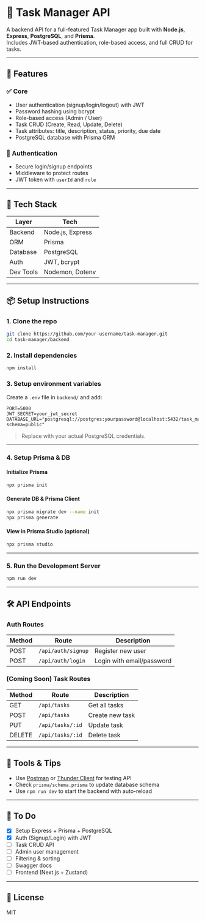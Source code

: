 
# 📝 Task Manager API

A backend API for a full-featured Task Manager app built with **Node.js**, **Express**, **PostgreSQL**, and **Prisma**.  
Includes JWT-based authentication, role-based access, and full CRUD for tasks.

---

## 🚀 Features

### ✅ Core
- User authentication (signup/login/logout) with JWT
- Password hashing using bcrypt
- Role-based access (Admin / User)
- Task CRUD (Create, Read, Update, Delete)
- Task attributes: title, description, status, priority, due date
- PostgreSQL database with Prisma ORM

### 🔐 Authentication
- Secure login/signup endpoints
- Middleware to protect routes
- JWT token with `userId` and `role`

---

## 🧱 Tech Stack

| Layer       | Tech                  |
|-------------|-----------------------|
| Backend     | Node.js, Express      |
| ORM         | Prisma                |
| Database    | PostgreSQL            |
| Auth        | JWT, bcrypt           |
| Dev Tools   | Nodemon, Dotenv       |

---

## 📦 Setup Instructions

### 1. Clone the repo
```bash
git clone https://github.com/your-username/task-manager.git
cd task-manager/backend
```

### 2. Install dependencies
```bash
npm install
```

### 3. Setup environment variables
Create a `.env` file in `backend/` and add:

```env
PORT=5000
JWT_SECRET=your_jwt_secret
DATABASE_URL="postgresql://postgres:yourpassword@localhost:5432/task_manager?schema=public"
```

> Replace with your actual PostgreSQL credentials.

---

### 4. Setup Prisma & DB

#### Initialize Prisma
```bash
npx prisma init
```

#### Generate DB & Prisma Client
```bash
npx prisma migrate dev --name init
npx prisma generate
```

#### View in Prisma Studio (optional)
```bash
npx prisma studio
```

---

### 5. Run the Development Server
```bash
npm run dev
```

---

## 🛠 API Endpoints

### **Auth Routes**
| Method | Route              | Description        |
|--------|--------------------|--------------------|
| POST   | `/api/auth/signup` | Register new user  |
| POST   | `/api/auth/login`  | Login with email/password |

### **(Coming Soon) Task Routes**
| Method | Route              | Description        |
|--------|--------------------|--------------------|
| GET    | `/api/tasks`       | Get all tasks      |
| POST   | `/api/tasks`       | Create new task    |
| PUT    | `/api/tasks/:id`   | Update task        |
| DELETE | `/api/tasks/:id`   | Delete task        |

---

## 🧪 Tools & Tips

- Use [Postman](https://www.postman.com/) or [Thunder Client](https://www.thunderclient.com/) for testing API
- Check `prisma/schema.prisma` to update database schema
- Use `npm run dev` to start the backend with auto-reload

---

## 📌 To Do

- [x] Setup Express + Prisma + PostgreSQL
- [x] Auth (Signup/Login) with JWT
- [ ] Task CRUD API
- [ ] Admin user management
- [ ] Filtering & sorting
- [ ] Swagger docs
- [ ] Frontend (Next.js + Zustand)

---

## 📖 License
MIT

